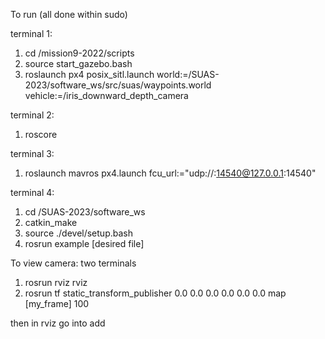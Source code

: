 To run  (all done within sudo)

terminal 1:
1. cd /mission9-2022/scripts
2. source start_gazebo.bash
3. roslaunch px4 posix_sitl.launch world:=/SUAS-2023/software_ws/src/suas/waypoints.world vehicle:=/iris_downward_depth_camera

terminal 2:
1. roscore

terminal 3: 
1. roslaunch mavros px4.launch fcu_url:="udp://:14540@127.0.0.1:14540"

terminal 4: 
1. cd /SUAS-2023/software_ws
2. catkin_make
3. source ./devel/setup.bash
4. rosrun example [desired file]

To view camera:
two terminals
1. rosrun rviz rviz
2. rosrun tf static_transform_publisher 0.0 0.0 0.0 0.0 0.0 0.0 map [my_frame] 100

then in rviz go into add

